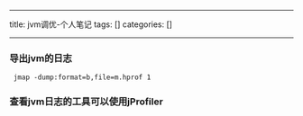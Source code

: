 
--- 
title:  jvm调优-个人笔记 
tags: []
categories: [] 

---
### 导出jvm的日志

```
 jmap -dump:format=b,file=m.hprof 1

```

### 查看jvm日志的工具可以使用jProfiler
